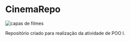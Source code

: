 # CinemaRepo

![capas de filmes](https://github.com/cristianordon/classicos_POO_exc/blob/main/template.jpg)


Repositório criado para realização da atividade de POO I.
